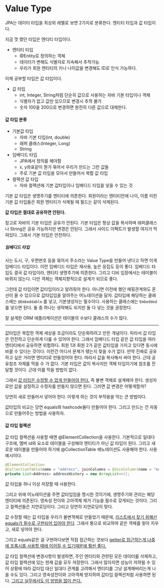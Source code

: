 # Value Type



JPA는 데이터 타입을 최상위 레벨로 보면 2가지로 분류한다. 엔티티 타입과 값 타입이다.



지금 껏 했던 타입은 엔티티 타입이다.

- 엔티티 타입
  - @Entity로 정의하는 객체
  - 데이터가 변해도 식별자로 지속해서 추적가능
  - 우리가 회원 엔티티의 키나 나이값을 변경해도 ID로 인식 가능하다.

이제 공부할 타입은 값 타입이다.

- 값 타입
  - int, Integer, String처럼 단순히 값으로 사용하는 자바 기본 타입이나 객체
  - 식별자가 없고 값만 있으므로 변경시 추적 불가
  - 숫자 100을 200으로 변경하면 완전히 다른 값으로 대체한다.



#### 값 타입 분류

- 기본값 타입
  - 자바 기본 타입(int, double)
  - 래퍼 클래스(Integer, Long)
  - String
- 임베디드 타입
  - JPA에서 정의를 해야함
  - x, y좌표같이 뭔가 묶어서 우리가 만드는 그런 값들
  - 주로 기본 값 타입을 모아서 만들어서 복합 값 타입
- 컬렉션 값 타입
  - 자바 컬렉션에 기본 값타입이나 임베디드 타입을 넣을 수 있는 것

기본 값 타입은 생명주기를 엔티티에 의존한다. 회원이라는 엔티티안에 나이, 이름 이런 기본 값 타입들은 회원 엔티티가 삭제될 때 필드는 같이 삭제된다.

**값 타입은 절대로 공유하면 안된다.**

참고로 자바의 기본 타입은 공유가 안된다. 기본 타입은 항상 값을 복사하며 래퍼클래스나 String은 공유 가능하지만 변경은 안된다. 그래서 사이드 이펙트가 발생할 여지가 막혀있다. 그래서 기본 타입은 안전하다.



##### 임베디드 타입

사는 도시, 구, 우편번호 등을 묶어서 주소라는 Value Type을 만들어 낸다고 하면 이게 임베디드 타입이다. 이런 임베디드 타입은 재사용, 높은 응집도 등이 좋다. 임베디드 타입도 결국 값 타입이라, 엔티티 생명주기에 의존한다. 그리고 디비 입장에서는 테이블이 바뀌지 않는다. 다만 객체는 객체지향적으로 설계가 되므로 좋다.

그런데 값 타입이면 값타입이라고 알려줘야 한다. 아니면 이전에 했던 매핑관계와도 혼선이 올 수 있으므로 값타입임을 알려주는 어노테이션을 달자. 값타입에 해당하는 클래스에는 `@Embeddable` 를 넣고, 기본생성자는 필수이다.  사용하는 클래스에는 `Embedded` 를 넣으면 된다. 둘 중 하나는 생략해도 되지만 둘 다 넣는 것을 권장한다.

잘 설계한 ORM 애플리케이션은 테이블의 수보다 클래스의 수가 많다.

---



값타입은 복잡한 객체 세상을 조금이라도 단순화하려고 만든 개념이다. 따라서 값 타입은 안전하고 단순하게 다룰 수 있어야 한다. 그래서 임베디드 타입 같은 값 타입을 여러 엔티티에서 공유하면 위험하다. 회원 1과 회원 2가 같은 값타입을 가지고 있다면 동시에 바꿀 수 있다는 것이다. 이런건 어디서 문제가 됐는지 찾을 수가 없다. 만약 진짜로 공유하고 싶은 거라면 엔티티로 만들었어야 한다. 따라서 값을 복사해서 써야 한다.  근데 공유참조 자체를 막을 수 가 없다. 기본 타입은 값이 복사지만 객체 타입이기에 참조를 전달할 것이다. 근데 이를 막을 방법이 없다.

그래서 <u>값 타입은 수정할 수 없게 만들어야 한다.</u> 즉 불변 객체로 설계헤야 한다. 생성자로만 값을 설정하고 수정자를 만들지 않으면 된다. 그러면 값 변경은 어떻게할까?

당연히 새로 만들어서 넣어야 한다. 이렇게 하는 것이 부작용을 막는 큰 방법이다.

값타입의 비교는 당연 equals와 hashcode둘다 만들어야 한다. 그리고 만드는 건 자동으로 만들어주는 방법을 사용하자.



#### 값 타입 컬렉션

값 타입 컬렉션을 사용할 때엔 @ElementCollection을 사용한다. 기본적으로 일대다 구조에, 멤버 id와 요소로 테이블을 구성해야 엔티티가 아닌 값 타입이 된다. 그리고 새로운 테이블을 만들어야 하기에 @CollectionTable 애노테이션도 사용해야 한다. 사용 예시이다.

```java
@ElementCollection
@CollectionTable(name = "address", joinColumns = @JoinColumn(name = "member_id"))
private List<Address> addressHistory = new ArrayList<>();
```

값 타입을 하나 이상 저장할 때 사용한다.

그리고 위에 어노테이션을 주면 값타입임을 명시한 것이기에, 생명주기와 관리는 해당 엔티티에 의존된다. 영속성 전이와 고아객체 제거 기능을 필수로 갖게되는 것이다. 그리고 컬렉션들은 지연로딩이다. 그리고 당연히 지연로딩이 맞다.

값 수정할 때는 값 타입을 우리가 불변객체로 만들었기 때문에, <u>리스트에서 찾기 위해선 equals가 필수로 구현되어 있어야 한다</u>. 그래서 통으로 비교하여 같은 객체를 찾아 지우고, 새로 넣어야 한다.

그리고 equals같은 걸 구현하다보면 직접 접근하는 것보다 <u>getter로 접근하는게 나중에 프록시를 사용할 때에 이어질 수 있기때문에 훨씬 좋다.</u>

값 타입 컬렉션에 변경사항이 발생하면, 주인 엔티티와 관련된 모든 데이터를 삭제하고, 값 타입 컬렉션에 있는 현재 값을 모두 저장한다. 그래서 많아지면 성능이 저하될 수 있어 상황에 따라 값타입 대신 일대다 관계를 고려해서 엔티티를 그냥 설계해버리는게 나을 수도 있다. 그리고 영속성전이와 고아객체 방지하여 값타입 컬렉션처럼 사용하면 된다. <u>그리고 실무에서도 이 방법을 많이 쓴다.</u>

